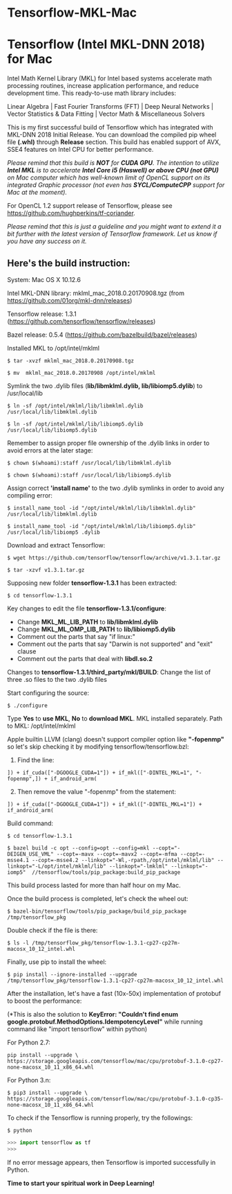 # Tensorflow-MKL-Mac

Tensorflow (Intel MKL-DNN 2018) for Mac
====================================

Intel Math Kernel Library (MKL) for Intel based systems accelerate math processing routines, increase application performance, and reduce development time. This ready-to-use math library includes:

Linear Algebra | Fast Fourier Transforms (FFT) | Deep Neural Networks | Vector Statistics & Data Fitting | Vector Math & Miscellaneous Solvers


This is my first successful build of Tensorflow which has integrated with MKL-DNN 2018 Initial Release. You can download the compiled pip wheel file **(.whl)** through **Release** section. This build has enabled support of AVX, SSE4 features on Intel CPU for better performance.

*Please remind that this build is **NOT** for **CUDA GPU**. The intention to utilize **Intel MKL** is to accelerate **Intel Core i5 (Haswell) or above CPU (not GPU)** on Mac computer which has well-known limit of OpenCL support on its integrated Graphic processor (not even has **SYCL/ComputeCPP** support for Mac at the moment).*

For OpenCL 1.2 support release of Tensorflow, please see https://github.com/hughperkins/tf-coriander.

*Please remind that this is just a guideline and you might want to extend it a bit further with the latest version of Tensorflow framework. Let us know if you have any success on it.*

**Here's the build instruction:**
---------------------------------

System: Mac OS X 10.12.6

Intel MKL-DNN library: mklml_mac_2018.0.20170908.tgz (from https://github.com/01org/mkl-dnn/releases)

Tensorflow release: 1.3.1 (https://github.com/tensorflow/tensorflow/releases)

Bazel release: 0.5.4 (https://github.com/bazelbuild/bazel/releases)

Installed MKL to /opt/intel/mklml

`$ tar -xvzf mklml_mac_2018.0.20170908.tgz`

`$ mv  mklml_mac_2018.0.20170908 /opt/intel/mklml`

Symlink the two .dylib files (**lib/libmklml.dylib, lib/libiomp5.dylib**) to /usr/local/lib

`$ ln -sf /opt/intel/mklml/lib/libmklml.dylib /usr/local/lib/libmklml.dylib`

`$ ln -sf /opt/intel/mklml/lib/libiomp5.dylib /usr/local/lib/libiomp5.dylib`

Remember to assign proper file ownership of the .dylib links in order to avoid errors at the later stage:

`$ chown $(whoami):staff /usr/local/lib/libmklml.dylib`

`$ chown $(whoami):staff /usr/local/lib/libiomp5.dylib`

Assign correct **'install name'** to the two .dylib symlinks in order to avoid any compiling error:

`$ install_name_tool -id "/opt/intel/mklml/lib/libmklml.dylib" /usr/local/lib/libmklml.dylib`

`$ install_name_tool -id "/opt/intel/mklml/lib/libiomp5.dylib" /usr/local/lib/libiomp5 .dylib`

Download and extract Tensorflow:

`$ wget https://github.com/tensorflow/tensorflow/archive/v1.3.1.tar.gz`

`$ tar -xzvf v1.3.1.tar.gz`

Supposing new folder **tensorflow-1.3.1** has been extracted:

`$ cd tensorflow-1.3.1`

Key changes to edit the file **tensorflow-1.3.1/configure**:
* Change **MKL_ML_LIB_PATH** to **lib/libmklml.dylib**
* Change **MKL_ML_OMP_LIB_PATH** to **lib/libiomp5.dylib**
* Comment out the parts that say "if linux:"
* Comment out the parts that say "Darwin is not supported" and "exit" clause
* Comment out the parts that deal with **libdl.so.2**

Changes to **tensorflow-1.3.1/third_party/mkl/BUILD**:
Change the list of three .so files to the two .dylib files

Start configuring the source: 

`$ ./configure`

Type **Yes** to **use MKL**, **No** to **download MKL**. 
MKL installed separately. Path to MKL: /opt/intel/mklml

Apple builtin LLVM (clang) doesn't support compiler option like **"-fopenmp"** so let's skip checking it by modifying tensorflow/tensorflow.bzl:

1. Find the line:

`]) + if_cuda(["-DGOOGLE_CUDA=1"]) + if_mkl(["-DINTEL_MKL=1", "-fopenmp",]) + if_android_arm(`

2. Then remove the value "-fopenmp" from the statement:

`]) + if_cuda(["-DGOOGLE_CUDA=1"]) + if_mkl(["-DINTEL_MKL=1"]) + if_android_arm(`

Build command: 

`$ cd tensorflow-1.3.1`

`$ bazel build -c opt --config=opt --config=mkl --copt="-DEIGEN_USE_VML" --copt=-mavx --copt=-mavx2 --copt=-mfma --copt=-msse4.1 --copt=-msse4.2 --linkopt="-Wl,-rpath,/opt/intel/mklml/lib" --linkopt="-L/opt/intel/mklml/lib" --linkopt="-lmklml" --linkopt="-iomp5"  //tensorflow/tools/pip_package:build_pip_package`

This build process lasted for more than half hour on my Mac.

Once the build process is completed, let's check the wheel out:

`$ bazel-bin/tensorflow/tools/pip_package/build_pip_package /tmp/tensorflow_pkg`

Double check if the file is there:

`$ ls -l /tmp/tensorflow_pkg/tensorflow-1.3.1-cp27-cp27m-macosx_10_12_intel.whl`

Finally, use pip to install the wheel:

`$ pip install --ignore-installed --upgrade /tmp/tensorflow_pkg/tensorflow-1.3.1-cp27-cp27m-macosx_10_12_intel.whl`

After the installation, let's have a fast (10x-50x) implementation of protobuf to boost the performance:

(*This is also the solution to **KeyError: "Couldn't find enum google.protobuf.MethodOptions.IdempotencyLevel"** while running command like "import tensorflow" within python)

For Python 2.7:

`pip install --upgrade \
https://storage.googleapis.com/tensorflow/mac/cpu/protobuf-3.1.0-cp27-none-macosx_10_11_x86_64.whl`

For Python 3.n:

`$ pip3 install --upgrade \
https://storage.googleapis.com/tensorflow/mac/cpu/protobuf-3.1.0-cp35-none-macosx_10_11_x86_64.whl`

To check if the Tensorflow is running properly, try the followings:

`$ python`

```python
>>> import tensorflow as tf
>>>
```

If no error message appears, then Tensorflow is imported successfully in Python.

**Time to start your spiritual work in Deep Learning!**



